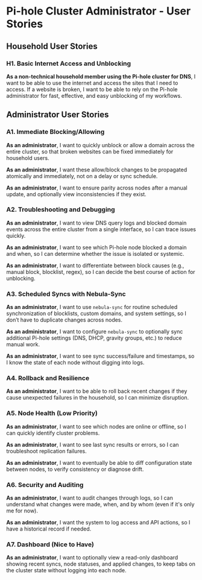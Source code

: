 # Pi-hole Cluster Administrator - User Stories

## Household User Stories

### H1. Basic Internet Access and Unblocking

**As a non-technical household member using the Pi-hole cluster for DNS**, I want to be able to use the internet and access the sites that I need to access. If a website is broken, I want to be able to rely on the Pi-hole administrator for fast, effective, and easy unblocking of my workflows.

## Administrator User Stories

### A1. Immediate Blocking/Allowing

**As an administrator**, I want to quickly unblock or allow a domain across the entire cluster, so that broken websites can be fixed immediately for household users.

**As an administrator**, I want these allow/block changes to be propagated atomically and immediately, not on a delay or sync schedule.

**As an administrator**, I want to ensure parity across nodes after a manual update, and optionally view inconsistencies if they exist.

### A2. Troubleshooting and Debugging

**As an administrator**, I want to view DNS query logs and blocked domain events across the entire cluster from a single interface, so I can trace issues quickly.

**As an administrator**, I want to see which Pi-hole node blocked a domain and when, so I can determine whether the issue is isolated or systemic.

**As an administrator**, I want to differentiate between block causes (e.g., manual block, blocklist, regex), so I can decide the best course of action for unblocking.

### A3. Scheduled Syncs with Nebula-Sync

**As an administrator**, I want to use `nebula-sync` for routine scheduled synchronization of blocklists, custom domains, and system settings, so I don’t have to duplicate changes across nodes.

**As an administrator**, I want to configure `nebula-sync` to optionally sync additional Pi-hole settings (DNS, DHCP, gravity groups, etc.) to reduce manual work.

**As an administrator**, I want to see sync success/failure and timestamps, so I know the state of each node without digging into logs.

### A4. Rollback and Resilience

**As an administrator**, I want to be able to roll back recent changes if they cause unexpected failures in the household, so I can minimize disruption.

### A5. Node Health (Low Priority)

**As an administrator**, I want to see which nodes are online or offline, so I can quickly identify cluster problems.

**As an administrator**, I want to see last sync results or errors, so I can troubleshoot replication failures.

**As an administrator**, I want to eventually be able to diff configuration state between nodes, to verify consistency or diagnose drift.

### A6. Security and Auditing

**As an administrator**, I want to audit changes through logs, so I can understand what changes were made, when, and by whom (even if it's only me for now).

**As an administrator**, I want the system to log access and API actions, so I have a historical record if needed.

### A7. Dashboard (Nice to Have)

**As an administrator**, I want to optionally view a read-only dashboard showing recent syncs, node statuses, and applied changes, to keep tabs on the cluster state without logging into each node.
